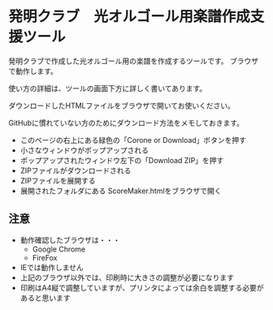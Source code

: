 # 発明クラブ　光オルゴール用楽譜作成支援ツール

発明クラブで作成した光オルゴール用の楽譜を作成するツールです。
ブラウザで動作します。

使い方の詳細は、ツールの画面下方に詳しく書いてあります。

ダウンロードしたHTMLファイルをブラウザで開いてお使いください。

GitHubに慣れていない方のためにダウンロード方法をメモしておきます。

* このページの右上にある緑色の「Corone or Download」ボタンを押す
* 小さなウィンドウがポップアップされる
* ポップアップされたウィンドウ左下の「Download ZIP」を押す
* ZIPファイルがダウンロードされる
* ZIPファイルを展開する
* 展開されたフォルダにある ScoreMaker.htmlをブラウザで開く


## 注意
* 動作確認したブラウザは・・・
  * Google Chrome
  * FireFox
* IEでは動作しません
* 上記のブラウザ以外では、印刷時に大きさの調整が必要になります
* 印刷はA4縦で調整していますが、プリンタによっては余白を調整する必要があると思います
